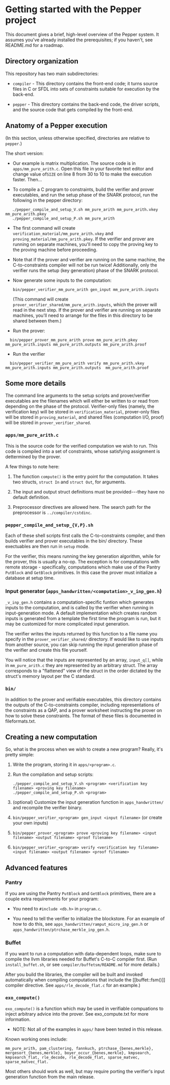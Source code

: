 # Getting started with the Pepper project #

This document gives a brief, high-level overview of the Pepper system. It
assumes you've already installed the prerequisites; if you haven't, see
README.md for a roadmap.

## Directory organization ##

This repository has two main subdirectories:

* `compiler` - This directory contains the front-end code; it turns source
  files in C or SFDL into sets of constraints suitable for execution by the
  back-end.

* `pepper` - This directory contains the back-end code, the driver scripts, and
  the source code that gets compiled by the front-end.


## Anatomy of a Pepper execution ##

(In this section, unless otherwise specified, directories are relative to `pepper`.)

The short version:

* Our example is matrix multiplication. The source code is in
  `apps/mm_pure_arith.c`.  Open this file in your favorite text editor
  and change value of`SIZE` on line 8 from 30 to 10 to make the
  execution faster. Then...

* To compile a C program to constraints, build the verifier and prover
  executables, and run the setup phase of the SNARK protocol, run the
  following in the pepper directory:


```
   ./pepper_compile_and_setup_V.sh mm_pure_arith mm_pure_arith.vkey mm_pure_arith.pkey
   ./pepper_compile_and_setup_P.sh mm_pure_arith
```

* The first command will create
  `verification_material/mm_pure_arith.vkey` and
  `proving_material/mm_pure_arith.pkey`. If the verifier and prover
  are running on separate machines, you'll need to copy the proving
  key to the proving machine before proceeding.

* Note that if the prover and verifier are running on the same
  machine, the C-to-constraints compiler will not be run twice!
  Additionally, only the verifier runs the setup (key generation)
  phase of the SNARK protocol.

* Now generate some inputs to the computation:
  ```
  bin/pepper_verifier_mm_pure_arith gen_input mm_pure_arith.inputs
  ```

  (This command will create
  `prover_verifier_shared/mm_pure_arith.inputs`, which the prover will
  read in the next step. If the prover and verifier are running on
  separate machines, you'll need to arrange for the files in this
  directory to be shared between them.)

* Run the prover:

```
  bin/pepper_prover_mm_pure_arith prove mm_pure_arith.pkey mm_pure_arith.inputs mm_pure_arith.outputs mm_pure_arith.proof
```

* Run the verifier

```
  bin/pepper_verifier_mm_pure_arith verify mm_pure_arith.vkey mm_pure_arith.inputs mm_pure_arith.outputs  mm_pure_arith.proof
 ```

## Some more details ##

The command line arguments to the setup scripts and prover/verifier
executables are the filenames which will either be written to or read
from depending on the phase of the protocol. Verifier-only files
(namely, the verification key) will be stored in
`verification_material`, prover-only files will be stored in
`proving_material`, and shared files (computation I/O, proof) will be
stored in `prover_verifier_shared`.


### `apps/mm_pure_arith.c` ###

This is the source code for the verified computation we wish to run. This
code is compiled into a set of constraints, whose satisfying assignment
is dettermined by the prover.

A few things to note here:

1. The function `compute()` is the entry point for the computation. It takes two
   structs, `struct In` and `struct Out`, for arguments.

2. The input and output struct definitions must be provided---they have no
   default definition.

3. Preprocessor directives are allowed here. The search path for the preprocessor
   is `../compiler/cstdinc`.

### `pepper_compile_and_setup_{V,P}.sh` ###

Each of these shell scripts first calls the C-to-constraints compiler,
and then builds verifier and prover executables in the bin/
directory. These exectuables are then run in `setup` mode.

For the verifier, this means running the key generation algorithm,
while for the prover, this is usually a no-op. The exception is for
computations with remote storage - specifically, computations which
make use of the Pantry `PutBlock` and `GetBlock` primitives. In this
case the prover must initialize a database at setup time.

### Input generator (`apps_handwritten/<computation>_v_inp_gen.h`) ###

`_v_inp_gen.h` contains a computation-specific funtion which generates
inputs to the computation, and is called by the verifier when running
in input-generation mode. A default implementation which creates
random inputs is generated from a template the first time the program
is run, but it may be customized for more complicated input generation.

The verifier writes the inputs returned by this function to a file
name you specify in the `prover_verifier_shared/` directory. If would
like to use inputs from another source, you can skip running the input
generation phase of the verifier and create this file yourself.

You will notice that the inputs are represented by an array, `input_q[]`,
while in `mm_pure_arith.c` they are represented by an arbitrary struct. The
array corresponds to a "flattened" view of the struct in the order dictated
by the struct's memory layout per the C standard.

### `bin/` ###

In addition to the prover and verifiable executables, this directory
contains the outputs of the C-to-constraints compiler, including
representations of the constraints as a QAP, and a prover worksheet
instructing the prover on how to solve these constraints. The format
of these files is documented in fileformats.txt.


## Creating a new computation ##

So, what is the process when we wish to create a new program? Really, it's
pretty simple:

1. Write the program, storing it in `apps/<program>.c`.

2. Run the compilation and setup scripts:
   ```
   ./pepper_compile_and_setup_V.sh <program> <verification key filename> <proving key filename>
   ./pepper_compile_and_setup_P.sh <program>
   ```
3. (optional) Customize the input generation function in
`apps_handwritten/` and recompile the verifier binary.

4. `bin/pepper_verifier_<program> gen_input <input filename>` (or create your own inputs)

5. ```bin/pepper_prover_<program> prove <proving key filename> <input filename> <output filename> <proof filename>```

6. `bin/pepper_verifier_<program> verify <verification key filename> <input filename> <output filename> <proof filename>`

## Advanced features ##

### Pantry ###

If you are using the Pantry `PutBlock` and `GetBlock` primitives, there are
a couple extra requirements for your program:

* You need to `#include <db.h>` in `program.c`.

* You need to tell the verifier to initialize the blockstore. For an
  example of how to do this, see
  `apps_handwritten/ramput_micro_inp_gen.h` or
  `apps_handwritten/ptrchase_merkle_inp_gen.h`.

### Buffet ###

If you want to run a computation with data-dependent loops, make sure
to compile the llvm libraries needed for Buffet's C-to-C compiler
first. (Run `install_buffet.sh`, or see `compiler/buffetsm/README.md`
for more details.)

After you build the libraries, the compiler will be built and invoked
automatically when compiling computations that include the
[[buffet::fsm()]] compiler directive. See `apps/rle_decode_flat.c` for
an example.)


### `exo_compute()` ###

`exo_compute()` is a function which may be used in verifiable
compuations to inject arbitrary advice into the prover. See
exo_compute.txt for more information.


* NOTE: Not all of the examples in `apps/` have been tested in this
  release.

Known working ones include:

`mm_pure_arith, pam_clustering, fannkuch, ptrchase_{benes,merkle},
mergesort_{benes,merkle}, boyer_occur_{benes,merkle}, kmpsearch,
kmpsearch_flat, rle_decode, rle_decode_flat, sparse_matvec,
sparse_matvec_flat.`

Most others should work as well, but may require porting the
verifier's input generation function from the main release.